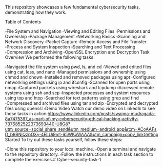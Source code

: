 This repository showcases a few fundamental cybersecurity tasks, demonstrating how they work.

Table of Contents

▫️File System and Navigation ▫️Viewing and Editing Files ▫️Permissions and Ownership ▫️Package Management ▫️Networking Basics ▫️Scanning and Network Discovery ▫️Packet Capture ▫️Remote Access and File Transfer ▫️Process and System Inspection ▫️Searching and Text Processing ▫️Compression and Archiving ▫️OpenSSL Encryption and Decryption Task Overview We performed the following tasks:

▫️Navigated the file system using pwd, ls, and cd ▫️Viewed and edited files using cat, less, and nano ▫️Managed permissions and ownership using chmod and chown ▫️Installed and removed packages using apt ▫️Configured networking settings using ip and ifconfig ▫️Scanned for open ports using nmap ▫️Captured packets using wireshark and tcpdump ▫️Accessed remote systems using ssh and scp ▫️Inspected processes and system resources using top and htop ▫️Searched for text patterns using grep and find ▫️Compressed and archived files using tar and zip ▫️Encrypted and decrypted files using openssl ▫️Demo Video Watch our demo video on LinkedIn to see these tasks in action:https://www.linkedin.com/posts/swapna-mudragada-8a7475367_as-part-of-my-cybersecurity-ethical-hacking-activity-7376852522373693440-U8G8?utm_source=social_share_send&utm_medium=android_app&rcm=ACoAAFsD_b8BNIQzpOXy-4ELUi9mt-65WKaWAAA&utm_campaign=copy_linkGetting Started To try out these tasks yourself, follow these steps:

▫️Clone this repository to your local machine. ▫️Open a terminal and navigate to the repository directory. ▫️Follow the instructions in each task section to complete the exercises.# Cyber-security-task-1
